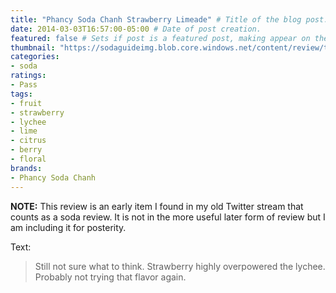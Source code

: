 ```yaml
---
title: "Phancy Soda Chanh Strawberry Limeade" # Title of the blog post.
date: 2014-03-03T16:57:00-05:00 # Date of post creation.
featured: false # Sets if post is a featured post, making appear on the home page side bar.
thumbnail: "https://sodaguideimg.blob.core.windows.net/content/review/thumbs/phancy-soda-chanh-strawberry-limeade.jpg" # Sets thumbnail image appearing inside card on homepage.
categories:
- soda
ratings:
- Pass
tags:
- fruit
- strawberry
- lychee
- lime
- citrus
- berry
- floral
brands:
- Phancy Soda Chanh
---
```


**NOTE:** This review is an early item I found in my old Twitter stream that counts as a soda review. It is not in the more useful later form of review but I am including it for posterity.

<!-- \{\{< tweet 440622139981713410 >\}\} -->

Text:
> Still not sure what to think. Strawberry highly overpowered the lychee. Probably not trying that flavor again.